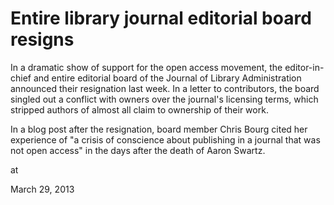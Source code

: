 # Entire library journal editorial board resigns

In a dramatic show of support for the open access movement, the 
editor-in-chief and entire editorial board of the Journal of Library 
Administration announced their resignation last week.
 In a letter to contributors, the board singled out a conflict with 
owners over the journal's licensing terms, which stripped authors of 
almost all claim to ownership of their work. 

In a blog post after the resignation,
 board member Chris Bourg cited her experience of "a crisis of 
conscience about publishing in a journal that was not open access" in 
the days after the death of Aaron Swartz.







at

March 29, 2013
















